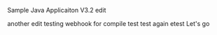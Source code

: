 
Sample Java Applicaiton V3.2
edit


another edit
testing webhook for compile
test
test again
etest
Let's go
